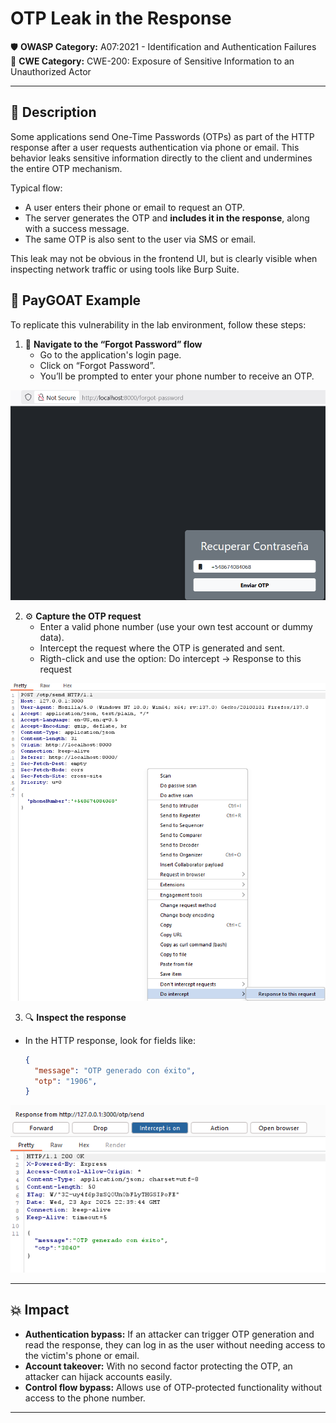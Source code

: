 # OTP Leak in the Response

🛡️ **OWASP Category:** A07:2021 - Identification and Authentication Failures  
🧩 **CWE Category:** CWE-200: Exposure of Sensitive Information to an Unauthorized Actor  

---

## 📝 Description

Some applications send One-Time Passwords (OTPs) as part of the HTTP response after a user requests authentication via phone or email. This behavior leaks sensitive information directly to the client and undermines the entire OTP mechanism.

Typical flow:
- A user enters their phone or email to request an OTP.
- The server generates the OTP and **includes it in the response**, along with a success message.
- The same OTP is also sent to the user via SMS or email.

This leak may not be obvious in the frontend UI, but is clearly visible when inspecting network traffic or using tools like Burp Suite.

## 🐐 PayGOAT Example

To replicate this vulnerability in the lab environment, follow these steps:

1. 📱 **Navigate to the “Forgot Password” flow**  
   - Go to the application's login page.
   - Click on “Forgot Password”.
   - You’ll be prompted to enter your phone number to receive an OTP.

![phone](img/img001.png)


2. ⚙️ **Capture the OTP request**  
   - Enter a valid phone number (use your own test account or dummy data).
   - Intercept the request where the OTP is generated and sent.
   - Rigth-click and use the option: Do intercept -> Response to this request

![request](img/img002.png)

3.  🔍 **Inspect the response** 
   - In the HTTP response, look for fields like:
     ```json
     {
       "message": "OTP generado con éxito",
       "otp": "1906",
     }
     ```
![response](img/img003.png)

---

## 💥 Impact

- **Authentication bypass:** If an attacker can trigger OTP generation and read the response, they can log in as the user without needing access to the victim's phone or email.
- **Account takeover:** With no second factor protecting the OTP, an attacker can hijack accounts easily.
- **Control flow bypass:** Allows use of OTP-protected functionality without access to the phone number.

---